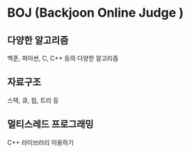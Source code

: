# BOJ (Backjoon Online Judge )

## 다양한 알고리즘
백준, 파이썬, C, C++ 등의 다양한 알고리즘

## 자료구조
스택, 큐, 힙, 트리 등

## 멀티스레드 프로그래밍
C++ 라이브러리 이용하기
